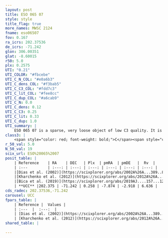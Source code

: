 ```yaml
---
layout: post
title: ESO 065 07
style: style
title_flag: true
more_names: MWSC 2124
fname: eso06507
fov: 0.167
ra_icrs: 202.37536
de_icrs: -71.242
glon: 306.00351
glat: -8.60015
r50: 5.0
plx: 0.2575
UTI: "0.21"
UTI_COLOR: "#fbcebe"
UTI_C_N_COL: "#e0a6b3"
UTI_C_dens_COL: "#f3bab5"
UTI_C_C3_COL: "#fdd7c3"
UTI_C_lit_COL: "#fee8cc"
UTI_C_dup_COL: "#a6cab9"
UTI_C_N: 0.0
UTI_C_dens: 0.12
UTI_C_C3: 0.25
UTI_C_lit: 0.33
UTI_C_dup: 1.0
UTI_summary: |
    ESO 065 07 is a sparse, very loose object of low C3 quality. It is poorly studied in the literature, with no articles listed in the last 6 years.<br><br><span style="color: #99180f; font-weight: bold;">Warning: </span>contains less than 25 stars with <i>P>0.5</i> estimated.
class3: |
    <span style="color: red; font-weight: bold;">C</span><span style="color: red; font-weight: bold;">C</span>
r_50_val: 5.0
N_50_val: 19
scix_url: ESO%20065%2007
posit_table: |
    | Reference    | RA    | DEC   | Plx  | pmRA  | pmDE   |  Rv  |
    | :---         | :---: | :---: | :---: | :---: | :---: | :---: |
    |[Dias et al. (2002)](https://scixplorer.org/abs/2002A%26A...389..871D) | 202.321 | -71.268 | -- | -2.49 | -0.93 | -- |
    |[Kharchenko et al. (2012)](https://scixplorer.org/abs/2012A%26A...543A.156K) | 202.29 | -71.265 | -- | -5.54 | -4.05 | -- |
    |[Bica et al. (2019)](https://scixplorer.org/abs/2019AJ....157...12B) | 202.312 | -71.267 | -- | -- | -- | -- |
    | **UCC** |202.375 | -71.242 | 0.258 | -7.874 | -2.918 | 6.636 | 
cds_radec: 202.37536,-71.242
carousel: UCC
fpars_table: |
    | Reference |  Values |
    | :---  |  :---:  |
    | [Dias et al. (2002)](https://scixplorer.org/abs/2002A%26A...389..871D) | `E(B-V)=0.48, Dist=3835.0, Age=9.1` |
    | [Kharchenko et al. (2012)](https://scixplorer.org/abs/2012A%26A...543A.156K) | `e_bv=0.291, distance=3477, log_age=9.4` |
shared_table: |
    
---
```

